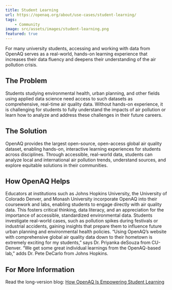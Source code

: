 ```yaml
---
title: Student Learning
url: https://openaq.org/about/use-cases/student-learning/
tags: 
    - Community
image: src/assets/images/student-learning.png
featured: true
---
```

For many university students, accessing and working with data from OpenAQ serves as a real-world, hands-on learning experience that increases their data fluency and deepens their understanding of the air pollution crisis.

## **The Problem**

Students studying environmental health, urban planning, and other fields using applied data science need access to such datasets as comprehensive, real-time air quality data. Without hands-on experience, it is challenging for students to fully understand the impacts of air pollution or learn how to analyze and address these challenges in their future careers.

## **The Solution**

OpenAQ provides the largest open-source, open-access global air quality dataset, enabling hands-on, interactive learning experiences for students across disciplines. Through accessible, real-world data, students can analyze local and international air pollution trends, understand sources, and explore equitable solutions in their communities.

## **How OpenAQ Helps**

Educators at institutions such as Johns Hopkins University, the University of Colorado Denver, and Monash University incorporate OpenAQ into their coursework and labs, enabling students to engage directly with air quality data. This fosters critical thinking, data literacy, and an appreciation for the importance of accessible, standardized environmental data. Students investigate real-world cases, such as pollution spikes during festivals or industrial accidents, gaining insights that prepare them to influence future urban planning and environmental health policies. “Using OpenAQ’s website with comprehensive global air quality data down to their hometown is extremely exciting for my students,” says Dr. Priyanka deSouza from CU-Denver. “We get some great individual learnings from the OpenAQ-based lab,” adds Dr. Pete DeCarlo from Johns Hopkins.

## **For More Information**

Read the long-version blog: [How OpenAQ Is Empowering Student Learning](https://openaq.medium.com/how-openaq-is-empowering-student-learning-307e6579de90?source=user_profile_page---------5-------------8db821dff76b----------------------)
